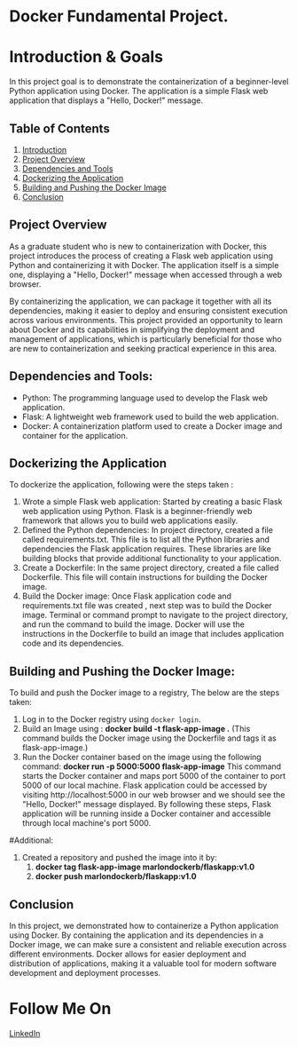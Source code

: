 
# Docker Fundamental Project.


# Introduction & Goals
In this project goal is to demonstrate the containerization of a beginner-level Python application using Docker. The application is a simple Flask web application that displays a "Hello, Docker!" message.

## Table of Contents
1. [Introduction](#Introduction)
2. [Project Overview](#project-overview)
3. [Dependencies and Tools](#dependencies-and-tools)
4. [Dockerizing the Application](#dockerizing-the-application)
5. [Building and Pushing the Docker Image](#building-and-pushing-the-docker-image)
6. [Conclusion](#conclusion)

## Project Overview
As a graduate student who is new to containerization with Docker, this project introduces the process of creating a Flask web application using Python and containerizing it with Docker. The application itself is a simple one, displaying a "Hello, Docker!" message when accessed through a web browser.

By containerizing the application, we can package it together with all its dependencies, making it easier to deploy and ensuring consistent execution across various environments. This project provided an opportunity to learn about Docker and its capabilities in simplifying the deployment and management of applications, which is particularly beneficial for those who are new to containerization and seeking practical experience in this area.

## Dependencies and Tools:
- Python: The programming language used to develop the Flask web application.
- Flask: A lightweight web framework used to build the web application.
- Docker: A containerization platform used to create a Docker image and container for the application.

## Dockerizing the Application
To dockerize the application, following were the steps taken :

1. Wrote a simple Flask web application: Started by creating a basic Flask web application using Python. Flask is a beginner-friendly web framework that allows you to build web applications easily.
2. Defined the Python dependencies: In project directory, created a file called requirements.txt. This file is to list all the Python libraries and dependencies the Flask application requires. These libraries are like building blocks that provide additional functionality to your application.
3. Create a Dockerfile: In the same project directory, created a file called Dockerfile. This file will contain instructions for building the Docker image.
4. Build the Docker image: Once Flask application code and requirements.txt file was created , next step was to build the Docker image. Terminal or command prompt to navigate to the project directory, and run the command to build the image. Docker will use the instructions in the Dockerfile to build an image that includes application code and its dependencies.


## Building and Pushing the Docker Image:
To build and push the Docker image to a registry, The below are the steps taken:

1. Log in to the Docker registry using `docker login`.
2. Build an Image using : **docker build -t flask-app-image .** (This command builds the Docker image using the Dockerfile and tags it as flask-app-image.)
3. Run the Docker container based on the image using the following command:
   **docker run -p 5000:5000 flask-app-image**
This command starts the Docker container and maps port 5000 of the container to port 5000 of our local machine.
Flask application could be accessed by visiting http://localhost:5000 in our web browser and we should see the "Hello, Docker!" message displayed.
By following these steps, Flask application will be running inside a Docker container and accessible through local machine's port 5000.

#Additional:
1. Created a repository and pushed the image into it by:
     1. **docker tag flask-app-image marlondockerb/flaskapp:v1.0**
     2. **docker push marlondockerb/flaskapp:v1.0**


## Conclusion
In this project, we demonstrated how to containerize a Python application using Docker. By containing the application and its dependencies in a Docker image, we can make sure a  consistent and reliable execution across different environments. 
Docker allows for easier deployment and distribution of applications, making it a valuable tool for modern software development and deployment processes.

# Follow Me On
[LinkedIn](https://www.linkedin.com/in/marlon-balasuriya-479309b5/)
